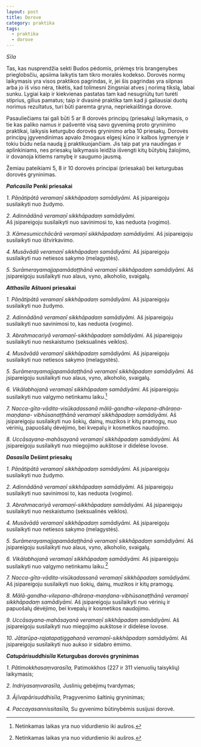 ```yaml
---
layout: post
title: Dorove
category: praktika
tags:
  - praktika
  - dorove
---
```


*Sīla*  

Tas, kas nusprendžia sekti Budos pėdomis, priėmęs tris brangenybes prieglobsčiu, apsiima laikytis tam tikro moralės kodekso.
Dorovės normų laikymasis yra visos praktikos pagrindas, ir, jei šis pagrindas yra silpnas arba jo iš viso nėra, tikėtis, kad tolimesni žingsniai atves į norimą tikslą, labai sunku. Lygiai kaip ir kiekvienas pastatas tam kad nesugriūtų turi turėti stiprius, gilius pamatus; taip ir dvasinė praktika tam kad ji galiausiai duotų norimus rezultatus, turi būti paremta gryna, nepriekaištinga dorove.

Pasauliečiams tai gali būti 5 ar 8 dorovės principų (priesakų) laikymasis, o tie kas paliko namus ir pašventė visą savo gyvenimą proto gryninimo praktikai, laikysis keturgubo dorovės gryninimo arba 10 priesakų. Dorovės principų įgyvendinimas apvalo žmogaus elgesį kūno ir kalbos lygmenyje ir tokiu būdu neša naudą jį praktikuojančiam. Jis taip pat yra naudingas ir aplinkiniams, nes priesakų laikymasis leidžia išvengti kitų būtybių žalojimo, ir dovanoja kitiems ramybę ir saugumo jausmą.

Žemiau pateikiami 5, 8 ir 10 dorovės principai (priesakai) bei keturgubas dorovės gryninimas.

<!--break-->

**_Pañcasīla_**
**Penki priesakai**

*1. Pāṇātipātā veramaṇī sikkhāpadaṃ samādiyāmi.*
Aš įsipareigoju susilaikyti nuo žudymo.

*2. Adinnādānā veramaṇī sikkhāpadaṃ samādiyāmi.*  
Aš įsipareigoju susilaikyti nuo savinimosi to, kas neduota (vogimo).

*3. Kāmesumicchācārā veramaṇī sikkhāpadaṃ samādiyāmi.*
Aš įsipareigoju susilaikyti nuo ištvirkavimo.

*4. Musāvādā veramaṇī sikkhāpadaṃ samādiyāmi.*
Aš įsipareigoju susilaikyti nuo netiesos sakymo (melagystės).

*5. Surāmerayamajjapamādaṭṭhānā veramaṇī sikkhāpadaṃ samādiyāmi.*
Aš įsipareigoju susilaikyti nuo alaus, vyno, alkoholio, svaigalų.

**_Atthasīla_**
**Aštuoni priesakai**

*1. Pāṇātipātā veramaṇī sikkhāpadaṃ samādiyāmi.*
Aš įsipareigoju susilaikyti nuo žudymo.

*2. Adinnādānā veramaṇī sikkhāpadaṃ samādiyāmi.*
Aš įsipareigoju susilaikyti nuo savinimosi to, kas neduota (vogimo).

*3. Abrahmacariyā veramaṇī-sikkhāpadaṃ samādiyāmi.*
Aš įsipareigoju susilaikyti nuo neskaistumo (seksualinės veiklos).

*4. Musāvādā veramaṇī sikkhāpadaṃ samādiyāmi.*
Aš įsipareigoju susilaikyti nuo netiesos sakymo (melagystės).

*5. Surāmerayamajjapamādaṭṭhānā veramaṇī sikkhāpadaṃ samādiyāmi.*
Aš įsipareigoju susilaikyti nuo alaus, vyno, alkoholio, svaigalų.

*6. Vikālabhojanā veramaṇī sikkhāpadaṃ samādiyāmi.*
Aš įsipareigoju susilaikyti nuo valgymo netinkamu laiku.[^1]

*7. Nacca-gīta-vādita-visūkadassanā mālā-gandha-vilepana-dhāraṇa-maṇḍana- vibhūsanaṭṭhānā veramaṇī sikkhāpadaṃ samādiyāmi.*
Aš įsipareigoju susilaikyti nuo šokių, dainų, muzikos ir kitų pramogų, nuo vėrinių, papuošalų dėvėjimo, bei kvepalų ir kosmetikos naudojimo.

*8. Uccāsayana-mahāsayanā veramaṇī sikkhāpadaṃ samādiyāmi.*
Aš įsipareigoju susilaikyti nuo miegojimo aukštose ir didelėse lovose.

**_Dasasīla_**
**Dešimt priesakų**

*1. Pāṇātipātā veramaṇī sikkhāpadaṃ samādiyāmi.*
Aš įsipareigoju susilaikyti nuo žudymo.

*2. Adinnādānā veramaṇī sikkhāpadaṃ samādiyāmi.*
Aš įsipareigoju susilaikyti nuo savinimosi to, kas neduota (vogimo).

*3. Abrahmacariyā veramaṇī-sikkhāpadaṃ samādiyāmi.*
Aš įsipareigoju susilaikyti nuo neskaistumo (seksualinės veiklos).

*4. Musāvādā veramaṇī sikkhāpadaṃ samādiyāmi.*
Aš įsipareigoju susilaikyti nuo netiesos sakymo (melagystės).

*5. Surāmerayamajjapamādaṭṭhānā veramaṇī sikkhāpadaṃ samādiyāmi.*
Aš įsipareigoju susilaikyti nuo alaus, vyno, alkoholio, svaigalų.

*6. Vikālabhojanā veramaṇī sikkhāpadaṃ samādiyāmi.*
Aš įsipareigoju susilaikyti nuo valgymo netinkamu laiku.[^1]

*7. Nacca-gīta-vādita-visūkadassanā veramaṇī sikkhāpadaṃ samādiyāmi.*
Aš įsipareigoju susilaikyti nuo šokių, dainų, muzikos ir kitų pramogų.

*8. Mālā-gandha-vilepana-dhāraṇa-maṇḍana-vibhūsanaṭṭhānā veramaṇī sikkhāpadaṃ samādiyāmi.*
Aš įsipareigoju susilaikyti nuo vėrinių ir papuošalų dėvėjimo, bei kvepalų ir kosmetikos naudojimo.

*9. Uccāsayana-mahāsayanā veramaṇī sikkhāpadaṃ samādiyāmi.*
Aš įsipareigoju susilaikyti nuo miegojimo aukštose ir didelėse lovose.

*10. Jātarūpa-rajatapaṭiggahaṇā veramaṇī-sikkhāpadaṃ samādiyāmi.*
 Aš įsipareigoju susilaikyti nuo aukso ir sidabro ėmimo.

**_Catupārisuddhisīla_**
**Keturgubas dorovės gryninimas**

*1. Pātimokkhasaṃvarasīla,*
Patimokkhos (227 ir 311 vienuolių taisyklių) laikymasis;

*2. Indriyasaṃvarasīla,*
Juslinių gebėjimų tvardymas;

*3. Ājīvapārisuddhisīla,*
Pragyvenimo šaltinių gryninimas;

*4. Paccayasannissitasīla,*
Su gyvenimo būtinybėmis susijusi dorovė.

[^1]: Netinkamas laikas yra nuo vidurdienio iki aušros.
